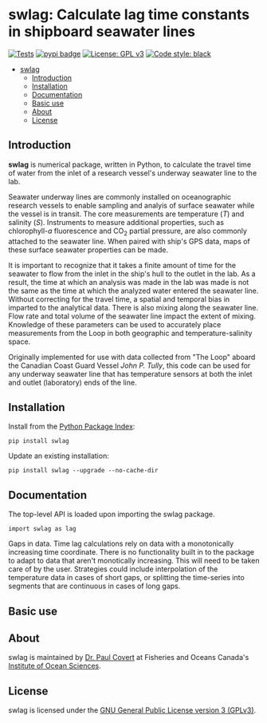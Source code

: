 # swlag: Calculate lag time constants in shipboard seawater lines

[![Tests](https://github.com/paul-covert/swlag/actions/workflows/python-package.yml/badge.svg?branch=main)](https://github.com/paul-covert/swlag/actions)
[![pypi badge](https://img.shields.io/pypi/v/swlag.svg?style=popout)](https://pypi.org/project/swlag/)
[![License: GPL v3](https://img.shields.io/badge/License-GPLv3-blue.svg)](https://www.gnu.org/licenses/gpl-3.0)
[![Code style: black](https://img.shields.io/badge/code%20style-black-000000.svg)](https://github.com/psf/black)

<!-- TOC -->

- [swlag](#swlag)
    - [Introduction](#introduction)
    - [Installation](#installation)
    - [Documentation](#documentation)
    - [Basic use](#basic-use)
    - [About](#about)
    - [License](#license)

<!-- /TOC -->

## Introduction

**swlag** is numerical package, written in Python, to calculate the travel time of water from the inlet of a research vessel's underway seawater line to the lab.  

Seawater underway lines are commonly installed on oceanographic research vessels to enable sampling and analyis of surface seawater while the vessel is in transit.  The core measurements are temperature (*T*) and salinity (*S*).  Instruments to measure additional properties, such as chlorophyll-*a* fluorescence and CO<sub>2</sub> partial pressure, are also commonly attached to the seawater line.  When paired with ship's GPS data, maps of these surface seawater properties can be made.

It is important to recognize that it takes a finite amount of time for the seawater to flow from the inlet in the ship's hull to the outlet in the lab.  As a result, the time at which an analysis was made in the lab was made is not the same as the time at which the analyzed water entered the seawater line.  Without correcting for the travel time, a spatial and temporal bias in imparted to the analytical data.  There is also mixing along the seawater line.  Flow rate and total volume of the seawater line impact the extent of mixing.  Knowledge of these parameters can be used to accurately place measurements from the Loop in both geographic and temperature-salinity space.

Originally implemented for use with data collected from "The Loop" aboard the Canadian Coast Guard Vessel *John P. Tully*, this code can be used for any underway seawater line that has temperature sensors at both the inlet and outlet (laboratory) ends of the line.

## Installation

Install from the [Python Package Index](https://pypi.org/project/swlag/):

    pip install swlag

Update an existing installation:

    pip install swlag --upgrade --no-cache-dir

## Documentation

The top-level API is loaded upon importing the swlag package.

    import swlag as lag


Gaps in data.  Time lag calculations rely on data with a monotonically increasing time coordinate.  There is no functionality built in to the package to adapt to data that aren't monotically increasing.  This will need to be taken care of by the user.  Strategies could include interpolation of the temperature data in cases of short gaps, or splitting the time-series into segments that are continuous in cases of long gaps.

## Basic use

## About

swlag is maintained by [Dr. Paul Covert](https://scholar.google.ca/citations?user=c7BaZ58AAAAJ&hl=en) at Fisheries and Oceans Canada's [Institute of Ocean Sciences](https://science.gc.ca/site/science/en/educational-resources/marine-and-freshwater-sciences/institute-ocean-sciences).

## License

swlag is licensed under the [GNU General Public License version 3 (GPLv3)](https://www.gnu.org/licenses/gpl-3.0.en.html).
